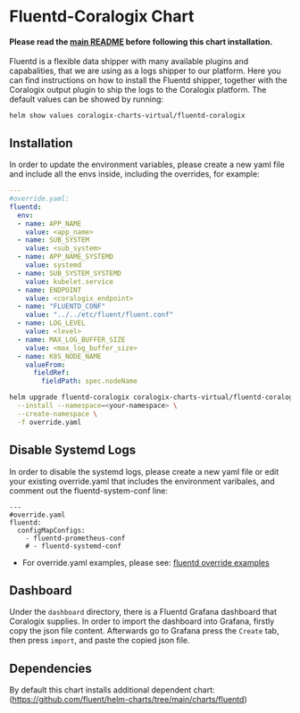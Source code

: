 # Fluentd-Coralogix Chart
#### Please read the [main README](https://github.com/coralogix/eng-integrations/blob/master/README.md) before following this chart installation.

Fluentd is a flexible data shipper with many available plugins and capabalities, that we are using as a logs shipper to our platform.
Here you can find instructions on how to install the Fluentd shipper, together with the Coralogix output plugin to ship the logs to the Coralogix platform.
The default values can be showed by running:
```
helm show values coralogix-charts-virtual/fluentd-coralogix 
```

## Installation 
In order to update the environment variables, please create a new yaml file and include all the envs inside, including the overrides, for example:
```yaml
---
#override.yaml:
fluentd:
  env:
  - name: APP_NAME
    value: <app_name>
  - name: SUB_SYSTEM
    value: <sub_system>
  - name: APP_NAME_SYSTEMD
    value: systemd
  - name: SUB_SYSTEM_SYSTEMD
    value: kubelet.service
  - name: ENDPOINT
    value: <coralogix_endpoint>
  - name: "FLUENTD_CONF"
    value: "../../etc/fluent/fluent.conf"
  - name: LOG_LEVEL
    value: <level>
  - name: MAX_LOG_BUFFER_SIZE
    value: <max_log_buffer_size>
  - name: K8S_NODE_NAME
    valueFrom:
      fieldRef:
        fieldPath: spec.nodeName
```

```bash
helm upgrade fluentd-coralogix coralogix-charts-virtual/fluentd-coralogix \
  --install --namespace=<your-namespace> \
  --create-namespace \
  -f override.yaml
```

## Disable Systemd Logs
In order to disable the systemd logs, please create a new yaml file or edit your existing override.yaml that includes the environment varibales, and comment out the fluentd-system-conf line:
```
---
#override.yaml
fluentd:
  configMapConfigs:
    - fluentd-prometheus-conf
    # - fluentd-systemd-conf
```

* For override.yaml examples, please see: [fluentd override examples](https://github.com/coralogix/eng-integrations/blob/master/fluentd/examples)

## Dashboard
Under the `dashboard` directory, there is a Fluentd Grafana dashboard that Coralogix supplies.
In order to import the dashboard into Grafana, firstly copy the json file content.
Afterwards go to Grafana press the `Create` tab, then press `import`, and paste the copied json file.

## Dependencies
By default this chart installs additional dependent chart:
(https://github.com/fluent/helm-charts/tree/main/charts/fluentd)
